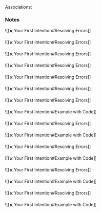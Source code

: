 Associations: 

### Notes

![[🗙 Your First Intention#Resolving Errors]]

![[🗙 Your First Intention#Resolving Errors]]

![[🗙 Your First Intention#Resolving Errors]]

![[🗙 Your First Intention#Resolving Errors]]

![[🗙 Your First Intention#Resolving Errors]]

![[🗙 Your First Intention#Resolving Errors]]

![[🗙 Your First Intention#Resolving Errors]]

![[🗙 Your First Intention#Example with Code]]

![[🗙 Your First Intention#Resolving Errors]]

![[🗙 Your First Intention#Example with Code]]

![[🗙 Your First Intention#Resolving Errors]]

![[🗙 Your First Intention#Example with Code]]

![[🗙 Your First Intention#Resolving Errors]]

![[🗙 Your First Intention#Example with Code]]

![[🗙 Your First Intention#Resolving Errors]]

![[🗙 Your First Intention#Example with Code]]